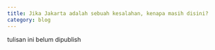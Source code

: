```yaml
---
title: Jika Jakarta adalah sebuah kesalahan, kenapa masih disini?
category: blog
---
```


tulisan ini belum dipublish
